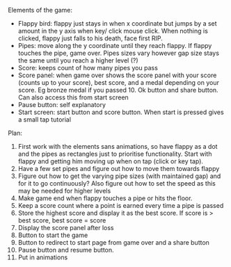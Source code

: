 Elements of the game:
- Flappy bird: flappy just stays in when x coordinate but jumps by a set amount in the y axis when key/ click mouse click. When nothing is clicked, flappy just falls to his death, face first RIP.
- Pipes: move along the y coordinate until they reach flappy. If flappy touches the pipe, game over. Pipes sizes vary however gap size stays the same until you reach a higher level (?)
- Score: keeps count of how many pipes you pass 
- Score panel: when game over shows the score panel with your score (counts up to your score), best score, and a medal depending on your score. Eg bronze medal if you passed 10. Ok button and share button. Can also access this from start screen
- Pause button: self explanatory
- Start screen: start button and score button. When start is pressed gives a small tap tutorial


Plan:
1. First work with the elements sans animations, so have flappy as a dot and the pipes as rectangles just to prioritise functionality. Start with flappy and getting him moving up when on tap (click or key tap).
2. Have a few set pipes and figure out how to move them towards flappy
3. Figure out how to get the varying pipe sizes (with maintained gap) and for it to go continuously? Also figure out how to set the speed as this may be needed for higher levels
4. Make game end when flappy touches a pipe or hits the floor.
5. Keep a score count where a point is earned every time a pipe is passed
6. Store the highest score and display it as the best score. If score is > best score, best score = score
7. Display the score panel after loss
8. Button to start the game
9.  Button to redirect to start page from game over and a share button
10. Pause button and resume button.
11. Put in animations